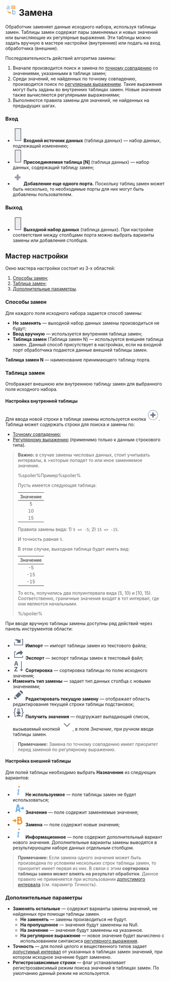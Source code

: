 # ![Замена](../../../images/icons/components/replace-columns_default.svg) Замена

Обработчик заменяет данные исходного набора, используя таблицы замен. Таблицы замен содержат пары заменяемых и новых значений или вычисляющие их регулярные выражения. Эти таблицы можно задать вручную в мастере настройки (внутренние) или подать на вход обработчика (внешние).

Последовательность действий алгоритма замены:

 1. Вначале производится поиск и замена по [точному совпадению](./exact-match.md) со значениями, указанными в таблице замен;
 2. Среди значений, не найденных по точному совпадению, производится поиск по [регулярным выражениям](./regexp-match.md). Такие выражения могут быть заданы во внутренних таблицах замен. Новые значения также вычисляются регулярными выражениями;
 3. Выполняются правила замены для значений, не найденных на предыдущих шагах.

### Вход

* ![Входной источник данных](../../../images/icons/app/node/ports/inputs/table_inactive.svg) **Входной источник данных** (таблица данных) — набор данных, подлежащий изменению;
* ![Набор данных](../../../images/icons/app/node/ports/inputs/table_inactive.svg) **Присоединяемая таблица [N]** (таблица данных) — набор данных, содержащий таблицу замен;
* ![Добавление порта](../../../images/icons/app/node/ports/add/add_inactive_default.svg) **Добавление еще одного порта.** Поскольку таблиц замен может быть несколько, то необходимые порты для них могут быть добавлены пользователем.

### Выход

* ![Выходной набор данных](../../../images/icons/app/node/ports/inputs/table_inactive.svg) **Выходной набор данных** (таблица данных). При настройке соответствия между столбцами порта можно выбрать варианты замены или добавления столбцов.

## Мастер настройки

Окно мастера настройки состоит из 3-х областей:

 1. [Способы замен](#sposoby-zamen);
 2. [Таблица замен](#tablitsa-zamen);
 3. [Дополнительные параметры](#dopolnitelnye-parametry).

### Способы замен

Для каждого поля исходного набора задается способ замены:

* **Не заменять** — выходной набор данных замены производиться не будут;
* **Ввод вручную** — используется внутренняя таблица замен;
* **Таблица замен** (Таблица замен N) — используется внешняя таблица замен. Данный способ присутствует в настройках, если на входной порт обработчика подаются данные внешней таблицы замен.

**Таблица замен N** — наименование принимающего таблицу порта.

### Таблица замен

Отображает внешнюю или внутреннюю таблицу замен для выбранного поля исходного набора.

#### Настройка внутренней таблицы

Для ввода новой строки в таблице замены используется кнопка ![Добавление строки](../../../images/icons/toolbar-controls/plus_default.svg). Таблица может содержать строки для поиска и замены по:

* [Точному совпадению](./exact-match.md);
* [Регулярному выражению](./regexp-match.md) (применимо только к данным строкового типа).

>**Важно:** в случае замены числовых данных, стоит учитывать интервалы, в >которые попадет то или иное заменяемое значение.
>
>%spoiler%Пример%spoiler%
>
>Пусть имеется следующая таблица:
>
>| Значение |
>|:--------:|
>| 5 |
>| 10 |
>| 15 |
>
>Правила замены вида: 1) `5 => -5`; 2) `15 => -15`.
>
>И точность равная `5`.
>
>В этом случае, выходная таблица будет иметь вид:
>
>| Значение |
>|:--------:|
>| -5 |
>| -15 |
>| -15 |
>
>То есть, получились два полуинтервала вида [5, 10) и [10, 15). Соответственно, граничные значения входят в тот интервал, где они являются начальными.
>
>
>%/spoiler%

При вводе вручную таблицы замены доступны ряд действий через панель инструментов области:

* ![Импорт](../../../images/icons/toolbar-controls/import_default.svg) **Импорт** — импорт таблицы замен из текстового файла;
* ![Экспорт](../../../images/icons/toolbar-controls/export_default.svg) **Экспорт** — экспорт таблицы замен в текстовый файл;
* ![Сортировка](../../../images/icons/toolbar-controls/sort-asc_default.svg) **Сортировка** — сортировка таблицы по полю исходного значения;
* **Изменить тип замены** — задает тип данных столбца с новыми значениями;
* ![Редактировать текущую замену](../../../images/icons/toolbar-controls/edit_default.svg) **Редактировать текущую замену** — отображает область редактирования текущей строки таблицы подстановок;
* ![Получить значения](../../../images/icons/toolbar-controls/load-values_default.svg) **Получить значения** — подгружает выпадающий список, вызываемый кнопкой ![ ](../../../images/icons/toolbar-controls/down_default.svg), в поле *Значение*, при ручном вводе таблицы замен.

> **Примечание:** Замена по точному совпадению имеет приоритет перед заменой по регулярному выражению.

#### Настройка внешней таблицы

Для полей таблицы необходимо выбрать **Назначение** из следующих вариантов:

* ![Не используется](../../../images/icons/usage-types/unspecified_default.svg) **Не используемое** — поле таблицы замен не будет использоваться;
* ![Значение](../../../images/icons/usage-types/source_default.svg) **Значение** — поле содержит заменяемые значения;
* ![Замена](../../../images/icons/usage-types/replace-by_default.svg) **Замена** — поле содержит новые значения;
* ![Информационное](../../../images/icons/usage-types/unspecified_default.svg) **Информационное** — поле содержит дополнительный вариант нового значения. Дополнительные варианты замены выводятся в результирующем наборе данных отдельным столбцом.

>**Примечание:** Если замена одного значения может быть произведена по условиям нескольких строк таблицы замен, то приоритет имеет первая из них. В связи с этим **сортировка таблицы замен может влиять на результат обработки**. Данное правило не применяется при использовании [допустимого интервала](./exact-match.md#primenenie-dopustimogo-intervala) (см. параметр *Точность*).

### Дополнительные параметры

* **Заменять остальные** — содержит варианты замены значений, не найденных при помощи таблицы замен.
  * **Не заменять** — замены производиться не будут.
  * **На пропущенное** — значения будут заменены на Null.
  * **На значение** — значения будут заменены на указанное.
  * **На регулярное выражение** — новое значение будет вычислено с использованием синтаксиса [регулярного выражения](./regexp-match.md).
* **Точность** — для полей целого и вещественного типов задает [допустимый интервал](./exact-match.md#primenenie-dopustimogo-intervala) от указанных в таблицах замен значений, при котором исходное значение будет заменено.
* **Регистрозависимые строки** — флаг устанавливает регистрозависимый режим поиска значений в таблицах замен. По умолчанию данный режим не используется.

